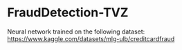 # FraudDetection-TVZ
Neural network trained on the following dataset: https://www.kaggle.com/datasets/mlg-ulb/creditcardfraud
